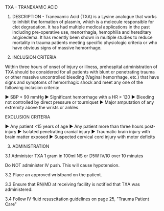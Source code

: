 TXA - TRANEXAMiC ACiD

1. DESCRIPTION - Tranexamic Acid (TXA) is a Lysine analogue that works to inhibit the formation of plasmin, which is a molecule responsible for clot degradation. It has had multiple medical applications in the past including pre-operative use, menorrhagia, hemophilia and hereditary angioedema. It has recently been shown in multiple studies to reduce mortality in trauma patients meeting specific physiologic criteria or who have obvious signs of massive hemorrhage.

2. INCLUSION CRITERIA

Within three hours of onset of injury or illness, prehospital administration of TXA should be considered for all patients with blunt or penetrating trauma or other massive uncontrolled bleeding (Vaginal hemorrhage, etc.) that have signs and symptoms of hemorrhagic shock and meet any one of the following inclusion criteria:

► SBP < 90 mmHg
► Significant hemorrhage with a HR > 120
► Bleeding not controlled by direct pressure or tourniquet
► Major amputation of any extremity above the wrists or ankles

EXCLUSION CRITERIA

► Any patient <15 years of age
► Any patient more than three hours post-injury
► Isolated penetrating cranial injury
► Traumatic brain injury with brain matter exposed
► Suspected cervical cord injury with motor deficits

3. ADMINISTRATION

3.1 Administer TXA 1 gram in 100ml NS or D5W IV/IO over 10 minutes

Do NOT administer IV push. This will cause hypotension.

3.2 Place an approved wristband on the patient.

3.3 Ensure that RN/MD at receiving facility is notified that TXA was administered.

3.4 Follow IV fluid resuscitation guidelines on page 25, "Trauma Patient Care"

